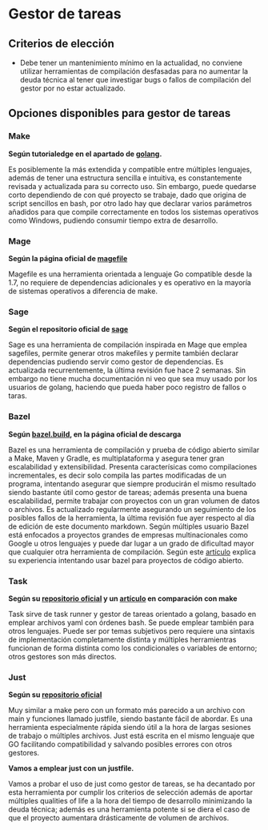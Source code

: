 # Gestor de tareas

## Criterios de elección
- Debe tener un mantenimiento mínimo en la actualidad, no conviene utilizar herramientas de compilación desfasadas para no aumentar 
la deuda técnica al tener que investigar bugs o fallos de compilación del gestor por no estar actualizado.
## Opciones disponibles para gestor de tareas

### Make
**Según tutorialedge en el apartado de [golang](https://tutorialedge.net/golang/makefiles-for-go-developers/).**

Es posiblemente la más extendida y compatible entre múltiples lenguajes, además de tener una estructura sencilla e intuitiva, 
es constantemente revisada y actualizada para su correcto uso. 
Sin embargo, puede quedarse corto dependiendo de con qué proyecto se trabaje, dado que origina de script sencillos en bash, 
por otro lado hay que declarar varios parámetros añadidos para que compile correctamente en todos los sistemas operativos como Windows, pudiendo consumir tiempo extra de desarrollo.

### Mage
**Según la página oficial de [magefile](https://magefile.org/)**

Magefile es una herramienta orientada a lenguaje Go compatible desde la 1.7, no requiere de dependencias adicionales y es operativo en la mayoría de sistemas operativos a diferencia de make.

### Sage
**Según el repositorio oficial de [sage](https://github.com/einride/sage)**

Sage es una herramienta de compilación inspirada en Mage que emplea sagefiles, permite generar otros makefiles y permite también 
declarar dependencias pudiendo servir como gestor de dependencias. Es actualizada recurrentemente, la última revisión fue hace 2 semanas.
Sin embargo no tiene mucha documentación ni veo que sea muy usado por los usuarios de golang, haciendo que pueda haber poco registro de fallos o taras.

### Bazel
**Según [bazel.build](https://bazel.build/start/go?hl=es-419), en la página oficial de descarga**

Bazel es una herramienta de compilación y prueba de código abierto similar a Make, Maven y Gradle, es multiplataforma y asegura tener gran escalabilidad y extensibilidad.
Presenta caracterísicas como compilaciones incrementales, es decir solo compila las partes modificadas de un programa, 
intentando asegurar que siempre producirán el mismo resultado siendo bastante útil como gestor de tareas; 
además presenta una buena escalabilidad, permite trabajar con proyectos con un gran volumen de datos o archivos.
Es actualizado regularmente asegurando un seguimiento de los posibles fallos de la herramienta, la última revisión fue ayer respecto al día de edición de este documento markdown. 
Según múltiples usuario Bazel está enfocados a proyectos grandes de empresas multinacionales como Google u otros lenguajes y puede dar lugar 
a un grado de dificultad mayor que cualquier otra herramienta de compilación. Según este [artículo](https://medium.com/windmill-engineering/bazel-is-the-worst-build-system-except-for-all-the-others-b369396a9e26) explica su experiencia intentando usar bazel para proyectos de código abierto.

### Task
**Según su [repositorio oficial](https://github.com/go-task/task) y un [artículo](https://tsh.io/blog/taskfile-or-gnu-make-for-automation/) en comparación con make**

Task sirve de task runner y gestor de tareas orientado a golang, basado en emplear archivos yaml con órdenes bash. Se puede emplear también
para otros lenguajes. Puede ser por temas subjetivos pero requiere una sintaxis de implementación completamente distinta y 
múltiples herramientras funcionan de forma distinta como los condicionales o variables de entorno; otros gestores son más directos.

### Just
**Según su [repositorio oficial](https://github.com/casey/just)**

Muy similar a make pero con un formato más parecido a un archivo con main y funciones llamado justfile, 
siendo bastante fácil de abordar. Es una herramienta especialmente rápida siendo útil a la hora de largas sesiones de trabajo o múltiples archivos. Just está escrita en el mismo lenguaje que GO facilitando compatibilidad y salvando posibles errores con otros gestores.


**Vamos a emplear just con un justfile.**

Vamos a probar el uso de just como gestor de tareas, se ha decantado por esta herramienta por cumplir los criterios de selección
además de aportar múltiples qualities of life a la hora del tiempo de desarrollo minimizando la deuda técnica; además es una 
herramienta potente si se diera el caso de que el proyecto aumentara drásticamente de volumen de archivos.